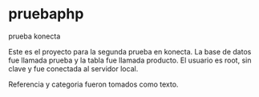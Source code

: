 # pruebaphp
prueba konecta

Este es el proyecto para la segunda prueba en konecta. La base de datos fue llamada prueba y la tabla fue llamada producto. El usuario es root, sin clave y fue conectada al servidor local.

Referencia y categoria fueron tomados como texto.
